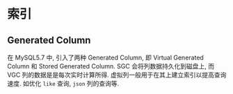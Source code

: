 # 索引 

## Generated Column
在 MySQL5.7 中, 引入了两种 Generated Column, 即 Virtual Generated Column 和 Stored Generated Column. SGC 会将列数据持久化到磁盘上, 而 VGC 列的数据是是每次实时计算所得.
虚拟列一般用于在其上建立索引以提高查询速度. 如优化 `like` 查询, `json` 列的查询等.